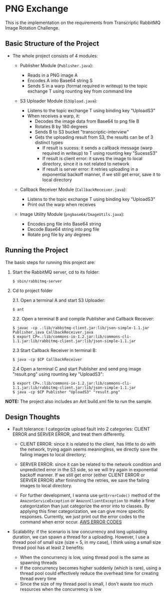 # PNG Exchange

This is the implementation on the requirements from Transcriptic RabbitMQ Image Rotation Challenge.

## Basic Structure of the Project

* The whole project consists of 4 modules:

	* Publisher Module (`Publisher.java`):
		* Reads in a PNG image A
		* Encodes A into Base64 string S
		* Sends S in a warp (format required in writeup) to the topic exchange T using rounting key from command line

	* S3 Uploader Module (`S3Upload.java`):
		* Listens to the topic exchange T using binding key "UploadS3"
		* When receives a warp, it:
			* Decodes the image data from Base64 to png file B
			* Rotates B by 180 degrees
			* Sends B to S3 bucket "transcriptic-interview"
			* Gets the uploading result from S3, the results can be of 3 distinct types
				* If result is sucess: it sends a callback message (warp required in writeup) to T using rounting key "SucessS3"
				* If result is client error: it saves the image to local directory, since it is not related to network
                * If result is server error: it retries uploading in a exponential backoff manner, if we still get error, save it to local directory

    * Callback Receiver Module (`CallbackReceiver.java`):
    	* Listens to the topic exchange T using binding key "UploadS3"
    	* Print out the warp when receives

    * Image Utility Module (`pngbase64/ImageUtils.java`):
    	* Encodes png file into Base64 string
    	* Decode Base64 string into png file
    	* Rotate png file by any degrees

## Running the Project

The basic steps for running this project are:

1. Start the RabbitMQ server, cd to its folder:

	```
	$ sbin/rabbitmq-server
	```

2. Cd to project folder

	2.1. Open a terminal A and start S3 Uploader:

	```
	$ ant
	```

	2.2. Open a terminal B and compile Publisher and Callback Receiver:

	```
	$ javac -cp .:lib/rabbitmq-client.jar:lib/json-simple-1.1.jar Publisher.java CallbackReceiver.java
	$ export CP=.:lib/commons-io-1.2.jar:lib/commons-cli-1.1.jar:lib/rabbitmq-client.jar:lib/json-simple-1.1.jar
	```

	2.3 Start Callback Receiver in terminal B:

	```
	$ java -cp $CP CallbackReceiver
	```


	2.4 Open a terminal C and start Publisher and send png image "result.png" using rounting key "UploadS3":

	```
	$ export CP=.:lib/commons-io-1.2.jar:lib/commons-cli-1.1.jar:lib/rabbitmq-client.jar:lib/json-simple-1.1.jar
	$ java -cp $CP Publisher "UploadS3" "result.png"
	```

**NOTE:** The project also includes an Ant build.xml file to run the sample.

## Design Thoughts

* Fault tolerance: I categorize upload fault into 2 categories: CLIENT ERROR and SERVER ERROR, and treat them differently.

	* CLIENT ERROR: since it is related to the client, has little to do with the network, trying again seems meaningless, we directly save the failing images to local directory;

	* SERVER ERROR: since it can be related to the network condition and unpredicted error in the S3 side, so we will try again in exponential backoff manner. If we still get error (either CLIENT ERROR or SERVER ERROR) after fininshing the retries, we save the failing images to local directory.

	* For further development, I wanna use `getErrorCode()` method of the `AmazonServiceException` or `AmazonClientException` to make a finer categorization than just categorize the error into to classes. By applying this finer categorization, we can give more specific responses. Currently, we just print out the error codes to the command when error occur. [AWS ERROR CODES](http://docs.aws.amazon.com/AmazonS3/latest/API/ErrorResponses.html)

* Scalability: if the scenario is low concurrency and long uploading duration, we can spawn a thread for a uploading. However, I use a thread pool of small size (size = 5, in my case), I think using a small size thread pool has at least 2 benefits:
	* When the concurrency is low, using thread pool is the same as spawning threads
	* If the concurrency becomes higher suddenly (which is rare), using a thread pool could effectively reduce the overhead time for creating thread every time
	* Since the size of my thread pool is small, I don't waste too much resources when the concurrency is low

